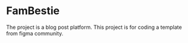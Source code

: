 # FamBestie
The project is a blog post platform. This project is for coding a template from figma community. 
